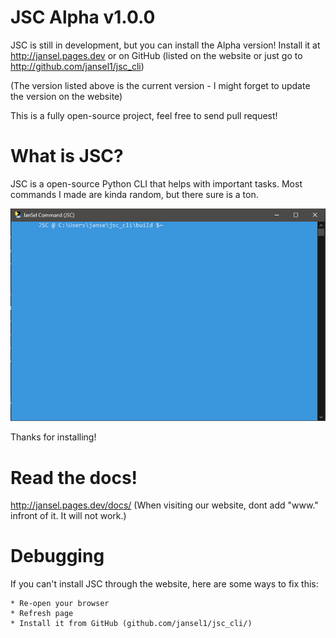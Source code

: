 
# JSC Alpha v1.0.0 
JSC is still in development, but you can install the Alpha version! Install it at http://jansel.pages.dev or on GitHub (listed on the website or just go to http://github.com/jansel1/jsc_cli)

(The version listed above is the current version - I might forget to update the version on the website)

This is a fully open-source project, feel free to send pull request!
# What is JSC?


JSC is a open-source Python CLI that helps with important tasks.
Most commands I made are kinda random, but there sure is a ton.

![A preview of the CLI (Taken on Alpha 1.0.0 Beta)](./etc/Other/img-preview-console-jsc.PNG)

Thanks for installing!

# Read the docs!
http://jansel.pages.dev/docs/
(When visiting our website, dont add "www." infront of it. It will not work.)

# Debugging

If you can't install JSC through the website, here are some ways to fix this:

    * Re-open your browser
    * Refresh page
    * Install it from GitHub (github.com/jansel1/jsc_cli/)